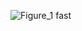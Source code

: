 


![Figure_1 fast](https://user-images.githubusercontent.com/52551690/157613985-42378e25-5fdd-4069-9cc1-a92050543d87.svg)

